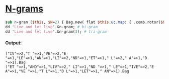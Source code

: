 [1]: https://rosettacode.org/wiki/N-grams

# [N-grams][1]

```perl
sub n-gram ($this, $N=2) { Bag.new( flat $this.uc.map: { .comb.rotor($N => -($N-1))».join } ) }
dd 'Live and let live'.&n-gram; # bi-gram
dd 'Live and let live'.&n-gram(3); # tri-gram
```

#### Output:
```
("IV"=>2,"T "=>1,"VE"=>2,"E "=>1,"LE"=>1,"AN"=>1,"LI"=>2,"ND"=>1,"ET"=>1," L"=>2," A"=>1,"D "=>1).Bag
("ET "=>1,"AND"=>1,"LIV"=>2," LI"=>1,"ND "=>1," LE"=>1,"IVE"=>2,"E A"=>1,"VE "=>1,"T L"=>1,"D L"=>1,"LET"=>1," AN"=>1).Bag
```
